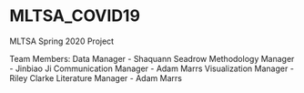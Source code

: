 # MLTSA_COVID19
MLTSA Spring 2020 Project

Team Members:
Data Manager - Shaquann Seadrow
Methodology Manager - Jinbiao Ji
Communication Manager - Adam Marrs
Visualization Manager - Riley Clarke
Literature Manager - Adam Marrs
